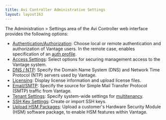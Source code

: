 ```yaml
---
title: Avi Controller Administrative Settings
layout: layout163
---
```

The Administration &gt; Settings area of the Avi Controller web interface provides the following options:

* <a href="{% vpath %}/overview-of-account-management">Authentication/Authorization</a>: Choose local or remote authentication and authorization of Vantage users. In the remote case, enables specification of an <a href="{% vpath %}/auth-profile">auth profile</a>.
* <a href="{% vpath %}/access-settings-for-clients-of-the-avi-controller">Access Settings</a>: Select options for securing management access to the Vantage system.
* <a href="{% vpath %}/dns-ntp-settings">DNS / NTP</a>: Specify the Domain Name System (DNS) and Network Time Protocol (NTP) servers used by Vantage.
* <a href="{% vpath %}/avi-vantage-license-management">Licensing</a>: Display license information and upload license files.
* <a href="{% vpath %}/email-smtp">Email/SMTP</a>: Specify the source for Simple Mail Transfer Protocol (SMTP) traffic from Vantage.
* <a href="{% vpath %}/tenants">Tenant Settings</a>: Specify system-wide settings for <a href="{% vpath %}/tenants">multitenancy</a>.
* <a href="{% vpath %}/ssh-users-and-keys">SSH Key Settings</a>: Create or import SSH keys.
* <a href="{% vpath %}/upload-hsm-pkg">Upload HSM Packages</a>: Upload a customer's Hardware Security Module (HSM) software package, to enable HSM features within Vantage.